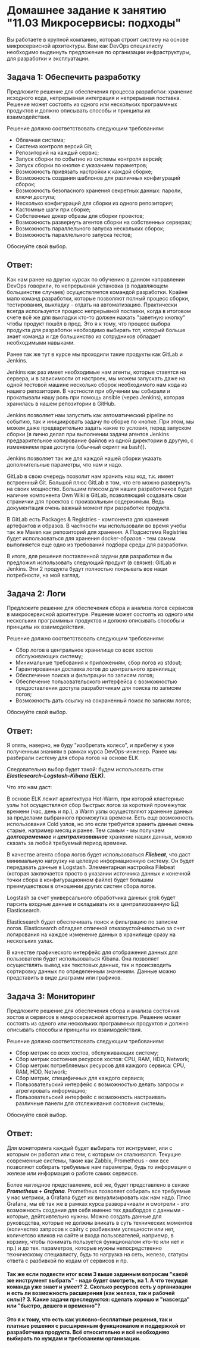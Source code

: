 # Домашнее задание к занятию "11.03 Микросервисы: подходы"

Вы работаете в крупной компанию, которая строит систему на основе микросервисной архитектуры.
Вам как DevOps специалисту необходимо выдвинуть предложение по организации инфраструктуры, для разработки и эксплуатации.


## Задача 1: Обеспечить разработку

Предложите решение для обеспечения процесса разработки: хранение исходного кода, непрерывная интеграция и непрерывная поставка. 
Решение может состоять из одного или нескольких программных продуктов и должно описывать способы и принципы их взаимодействия.

Решение должно соответствовать следующим требованиям:
- Облачная система;
- Система контроля версий Git;
- Репозиторий на каждый сервис;
- Запуск сборки по событию из системы контроля версий;
- Запуск сборки по кнопке с указанием параметров;
- Возможность привязать настройки к каждой сборке;
- Возможность создания шаблонов для различных конфигураций сборок;
- Возможность безопасного хранения секретных данных: пароли, ключи доступа;
- Несколько конфигураций для сборки из одного репозитория;
- Кастомные шаги при сборке;
- Собственные докер образы для сборки проектов;
- Возможность развернуть агентов сборки на собственных серверах;
- Возможность параллельного запуска нескольких сборок;
- Возможность параллельного запуска тестов;

Обоснуйте свой выбор.

## Ответ: 

Как нам ранее на других курсах по обучению в данном направлении DevOps говорили, то непрерывная установка (в подавляющем большинстве случаев) осуществляется командой разработки. Крайне мало команд разработки, которые позволяют полный процесс сборки, тестирования, выкладку - отдать на автоматизацию. Практически всегда используется процесс непрерывной поставки, когда в итоговом счете всё же для выкладки кто-то должен нажать "заветную кнопку" чтобы продукт пошёл в прод.
Это я к тому, что процесс выбора продукта для разработки необходимо выбирать тот, который больше знает команда и где большинство из сотрудников обладает необходимыми навыками.

Ранее так же тут в курсе мы проходили такие продукты как GitLab и Jenkins.

Jenkins как раз имеет необходимые нам агенты, которые ставятся на сервера, и в зависимости от настроек, мы можем запускать даже на одной тестовой машине несколько сборок необходимого нам кода из нашего репозитория. В частности при обучении мы собирали и прокатывали нашу роль при помощь ansible (через Jenkins), которая хранилась в нашем репозитории в GitHub. 

Jenkins позволяет нам запустить как автоматический pipeline по событию, так и  инициировать задачу по сборке по кнопке. При этом, мы можем даже предварительно задать какие то условия, перед запуском сборки (я лично делал при выполнении задачи агентов Jenkins предварительное копирование файлов из одной директории в другую, с изменением прав доступа (обычный скрипт на bash)).

Jenkins позволяет так же для каждой нашей сборки указать дополнительные параметры, что нам и надо.

GitLab в свою очередь позволит нам хранить наш код, т.к. имеет встроенный Git. Большой плюс GitLab в том, что его можно развернуть на своих мощностях. Большим плюсом для наших разработчиков будет наличие компонента Own Wiki в GitLab, позволяющий создавать свои странички для проектов с произвольным содержимым. Ведь документация очень важный момент при разработке продукта.

В GitLab есть Packages & Registries - компонента для хранения артефактов и образов. В частности мы использовали во время учебы так же Maven как репозиторий для хранения. А Подсистема Registries будет использоваться для хранения docker-образов - тем самым выполняется еще одно из требований подбора среды для разработки.

В итоге, для решения поставленной задачи для разработки я бы предложил использовать следующий продукт (в связке): GitLab и Jenkins. Эти 2 продукта будут полностью покрывать все наши потребности, на мой взгляд.

## Задача 2: Логи

Предложите решение для обеспечения сбора и анализа логов сервисов в микросервисной архитектуре.
Решение может состоять из одного или нескольких программных продуктов и должно описывать способы и принципы их взаимодействия.

Решение должно соответствовать следующим требованиям:
- Сбор логов в центральное хранилище со всех хостов обслуживающих систему;
- Минимальные требования к приложениям, сбор логов из stdout;
- Гарантированная доставка логов до центрального хранилища;
- Обеспечение поиска и фильтрации по записям логов;
- Обеспечение пользовательского интерфейса с возможностью предоставления доступа разработчикам для поиска по записям логов;
- Возможность дать ссылку на сохраненный поиск по записям логов;

Обоснуйте свой выбор.

## Ответ:

Я опять, наверно, не буду "изобретать колесо", и прибегну к уже полученным знаниям в рамках курса DevOps-инженер. Ранее мы разбирали систему для сбора логов на основе ELK.

Следовательно выбор будет такой: будем использовать стэк ***Elasticsearch-Logstash-Kibana (ELK).***

Что это нам даст: 

В основе ELK лежит архитектура Hot-Warm, при которой кластерные узлы hot осуществляют сбор быстрых логов за короткий промежуток времени (час, день и пр.), а Warm узлы осуществляют хранение данных за пределами выбранного промежутка времени. Есть еще возможность использования Cold узлов, но это если требуется хранить данные очень старые, например месяц и ранее. Тем самым - мы получаем ***долговременное***  и ***централизованное*** хранение наших данных, можно сказать за любой требуемый период времени.

В качестве агента сбора логов будет использоваться ***Filebeat***, что даст минимальную нагрузку на целевую информационную систему. Он будет передавать данные в Logstash. Элементарная настройка Filebeat (которая заключается просто в указании источника данных и конечной точки сбора в конфигурационном файле) будет большим преимуществом в отношении других систем сбора логов.

Logstash за счет универсального обработчика данных grok будет парсить входные данные и складывать их в централизованную БД Elasticsearch.

Elasticsearch будет обеспечивать поиск и фильтрацию по записям логов. Elasticsearch обладает отличной отказоустойчивостью за счет логирования на каждое изменение данных в хранилище сразу на нескольких узлах.

В качестве графического интерфейс для отображения данных для пользователя будет использоваться Kibana. Она позволяет осуществлять вывод как текстовых данных, так и происзводить сортировку данных по определенным значениям. Данные можно представить в виде диаграмм или графиков.


## Задача 3: Мониторинг

Предложите решение для обеспечения сбора и анализа состояния хостов и сервисов в микросервисной архитектуре.
Решение может состоять из одного или нескольких программных продуктов и должно описывать способы и принципы их взаимодействия.

Решение должно соответствовать следующим требованиям:
- Сбор метрик со всех хостов, обслуживающих систему;
- Сбор метрик состояния ресурсов хостов: CPU, RAM, HDD, Network;
- Сбор метрик потребляемых ресурсов для каждого сервиса: CPU, RAM, HDD, Network;
- Сбор метрик, специфичных для каждого сервиса;
- Пользовательский интерфейс с возможностью делать запросы и агрегировать информацию;
- Пользовательский интерфейс с возможность настраивать различные панели для отслеживания состояния системы;

Обоснуйте свой выбор.

## Ответ:

Для мониторинга каждый будет выбирать тот иснтрумент, или с которым он работал или с тем, с которым он сталкивался.
Текущие современные системы, такие как Zabbix, Prometheus - они все позволяют собирать требуемые нам параметры, будь то информация о железе или информация о работе самих сервисов.

Более наглядное представление, всё же, будет представлено в связке ***Prometheus + Grafana***.
Prometheus позволяет собирать все требуемые у нас метрики, а Grafana будет их визуализировать как нам надо. Плюс Grafana, мы её так же в рамках курса разворачивали и смотрели - это возможность создания для себя именно тех дашбордов с данными - которые, дейтсивтельно нужны. Можно создать данные для руководства, которые не должны вникать в суть технических моментов (количество запросов к сайту с разбивками успешности или нет, количетсво кликов на сайте и входа пользователей, наприемр, в корзину, чтобы понимать пользуется функционалом кто-то или нет и пр.) и до тех. параметров, которые нужны непосредственно техническому специалисту, будь то нагрузка на сеть, железо, статусы ответа с разбивкой по кодам от сервисов и пр.

#### Так же если подвести итог всем 3 выше заданным вопросам "какой же инструмент выбрать" - надо будет смотреть, на 1. А что текущая команда уже знает и умеет? 2. Сколько ресурсов есть у организации и есть ли возможность расширения (как железа, так и рабочей силы)? 3. Какие задачи преследуются: сделать хорошо и "навсегда" или "быстро, дешего и временно"?

#### Это я к тому, что есть как условно-бесплатные решения, так и платные решения с расширенным функционалом и поддержкой от разработчика продукта. Всё относительно и всё необходимо выбирать по нуждам и требованиям организации.
